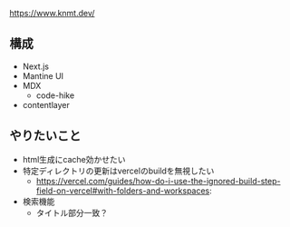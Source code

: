 https://www.knmt.dev/

## 構成
- Next.js
- Mantine UI
- MDX
  - code-hike
- contentlayer


## やりたいこと
- html生成にcache効かせたい
- 特定ディレクトリの更新はvercelのbuildを無視したい
  - https://vercel.com/guides/how-do-i-use-the-ignored-build-step-field-on-vercel#with-folders-and-workspaces:
- 検索機能
  - タイトル部分一致？
